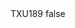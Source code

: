 <?xml version="1.0" encoding="UTF-8"?>
<CustomMetadata xmlns="http://soap.sforce.com/2006/04/metadata">
    <label>TXU189</label>
    <protected>false</protected>
</CustomMetadata>
